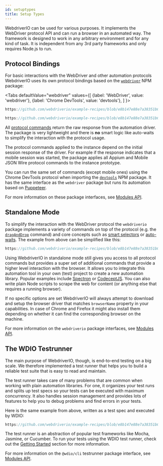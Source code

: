 ```yaml
---
id: setuptypes
title: Setup Types
---
```


WebdriverIO can be used for various purposes. It implements the WebDriver protocol API and can run a browser in an automated way. The framework is designed to work in any arbitrary environment and for any kind of task. It is independent from any 3rd party frameworks and only requires Node.js to run.

## Protocol Bindings

For basic interactions with the WebDriver and other automation protocols WebdriverIO uses its own protocol bindings based on the [`webdriver`](https://www.npmjs.com/package/webdriver) NPM package:

<Tabs
  defaultValue="webdriver"
  values={[
    {label: 'WebDriver', value: 'webdriver'},
    {label: 'Chrome DevTools', value: 'devtools'},
  ]
}>
<TabItem value="webdriver">

```js reference useHTTPS
https://github.com/webdriverio/example-recipes/blob/e8b147e88e7a38351b0918b4f7efbd9ae292201d/setup/webdriver.js#L5-L20
```

</TabItem>
<TabItem value="devtools">

```js reference useHTTPS
https://github.com/webdriverio/example-recipes/blob/e8b147e88e7a38351b0918b4f7efbd9ae292201d/setup/devtools.js#L2-L17
```

</TabItem>
</Tabs>

All [protocol commands](api/webdriver) return the raw response from the automation driver. The package is very lightweight and there is __no__ smart logic like auto-waits to simplify the interaction with the protocol usage.

The protocol commands applied to the instance depend on the initial session response of the driver. For example if the response indicates that a mobile session was started, the package applies all Appium and Mobile JSON Wire protocol commands to the instance prototype.

You can run the same set of commands (except mobile ones) using the Chrome DevTools protocol when importing the [`devtools`](https://www.npmjs.com/package/devtools) NPM package. It has the same interface as the `webdriver` package but runs its automation based on [Puppeteer](https://pptr.dev/).

For more information on these package interfaces, see [Modules API](/docs/api/modules).

## Standalone Mode

To simplify the interaction with the WebDriver protocol the `webdriverio` package implements a variety of commands on top of the protocol (e.g. the [`dragAndDrop`](api/element/dragAndDrop) command) and core concepts such as [smart selectors](selectors) or [auto-waits](autowait). The example from above can be simplified like this:

```js reference useHTTPS
https://github.com/webdriverio/example-recipes/blob/e8b147e88e7a38351b0918b4f7efbd9ae292201d/setup/standalone.js#L2-L19
```

Using WebdriverIO in standalone mode still gives you access to all protocol commands but provides a super set of additional commands that provide a higher level interaction with the browser. It allows you to integrate this automation tool in your own (test) project to create a new automation library. Popular examples include [Spectron](https://www.electronjs.org/spectron) or [CodeceptJS](http://codecept.io). You can also write plain Node scripts to scrape the web for content (or anything else that requires a running browser).

If no specific options are set WebdriverIO will always attempt to download and setup the browser driver that matches `browserName` property in your capabilities. In case of Chrome and Firefox it might also install them depending on whether it can find the corresponding browser on the machine.

For more information on the `webdriverio` package interfaces, see [Modules API](/docs/api/modules).

## The WDIO Testrunner

The main purpose of WebdriverIO, though, is end-to-end testing on a big scale. We therefore implemented a test runner that helps you to build a reliable test suite that is easy to read and maintain.

The test runner takes care of many problems that are common when working with plain automation libraries. For one, it organizes your test runs and splits up test specs so your tests can be executed with maximum concurrency. It also handles session management and provides lots of features to help you to debug problems and find errors in your tests.

Here is the same example from above, written as a test spec and executed by WDIO:

```js reference useHTTPS
https://github.com/webdriverio/example-recipes/blob/e8b147e88e7a38351b0918b4f7efbd9ae292201d/setup/testrunner.js
```

The test runner is an abstraction of popular test frameworks like Mocha, Jasmine, or Cucumber. To run your tests using the WDIO test runner, check out the [Getting Started](gettingstarted) section for more information.

For more information on the `@wdio/cli` testrunner package interface, see [Modules API](/docs/api/modules).
